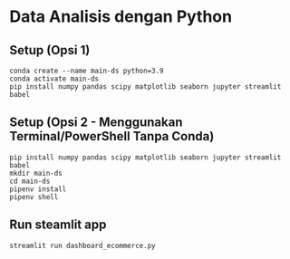 # Data Analisis dengan Python

## Setup  (Opsi 1)
```
conda create --name main-ds python=3.9
conda activate main-ds
pip install numpy pandas scipy matplotlib seaborn jupyter streamlit babel
```

## Setup (Opsi 2 - Menggunakan Terminal/PowerShell Tanpa Conda)
```
pip install numpy pandas scipy matplotlib seaborn jupyter streamlit babel
mkdir main-ds
cd main-ds
pipenv install
pipenv shell
```

## Run steamlit app
```
streamlit run dashboard_ecommerce.py
```
